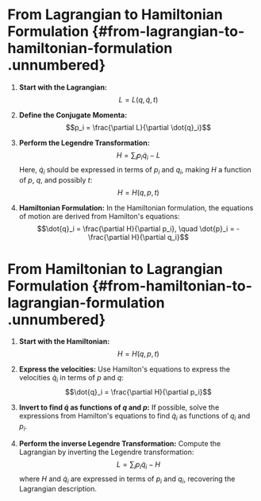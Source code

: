 # From Lagrangian to Hamiltonian Formulation {#from-lagrangian-to-hamiltonian-formulation .unnumbered}

1.  **Start with the Lagrangian:** $$L = L(q, \dot{q}, t)$$

2.  **Define the Conjugate Momenta:**
    $$p_i = \frac{\partial L}{\partial \dot{q}_i}$$

3.  **Perform the Legendre Transformation:**
    $$H = \sum_i p_i \dot{q}_i - L$$ Here, $\dot{q}_i$ should be
    expressed in terms of $p_i$ and $q_i$, making $H$ a function of $p$,
    $q$, and possibly $t$: $$H = H(q, p, t)$$

4.  **Hamiltonian Formulation:** In the Hamiltonian formulation, the
    equations of motion are derived from Hamilton's equations:
    $$\dot{q}_i = \frac{\partial H}{\partial p_i}, \quad \dot{p}_i = -\frac{\partial H}{\partial q_i}$$

# From Hamiltonian to Lagrangian Formulation {#from-hamiltonian-to-lagrangian-formulation .unnumbered}

1.  **Start with the Hamiltonian:** $$H = H(q, p, t)$$

2.  **Express the velocities:** Use Hamilton's equations to express the
    velocities $\dot{q}_i$ in terms of $p$ and $q$:
    $$\dot{q}_i = \frac{\partial H}{\partial p_i}$$

3.  **Invert to find $\dot{q}$ as functions of $q$ and $p$:** If
    possible, solve the expressions from Hamilton's equations to find
    $\dot{q}_i$ as functions of $q_i$ and $p_i$.

4.  **Perform the inverse Legendre Transformation:** Compute the
    Lagrangian by inverting the Legendre transformation:
    $$L = \sum_i p_i \dot{q}_i - H$$ where $H$ and $\dot{q}_i$ are
    expressed in terms of $p_i$ and $q_i$, recovering the Lagrangian
    description.
